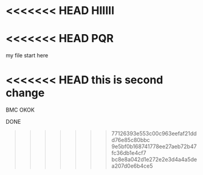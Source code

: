 <<<<<<< HEAD
HIIIII
=======
<<<<<<< HEAD
PQR
=======
my file start here

<<<<<<< HEAD
this is second change
=======
BMC OKOK


DONE

>>>>>>> 77126393e553c00c963eefaf21ddd76e85c80bbc
>>>>>>> 9e5bf0b168741778ee27aeb72b47fc36db1e4cf7
>>>>>>> bc8e8a042d1e272e2e3d4a4a5dea207d0e6b4ce5
